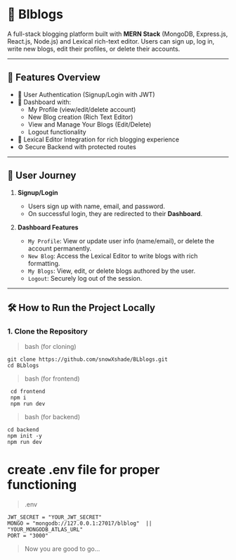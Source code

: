 # 📝 Blblogs

A full-stack blogging platform built with **MERN Stack** (MongoDB, Express.js, React.js, Node.js) and Lexical rich-text editor. Users can sign up, log in, write new blogs, edit their profiles, or delete their accounts.

---

## 🚀 Features Overview

- 🔐 User Authentication (Signup/Login with JWT)
- 👤 Dashboard with:
  - My Profile (view/edit/delete account)
  - New Blog creation (Rich Text Editor)
  - View and Manage Your Blogs (Edit/Delete)
  - Logout functionality
- 🧠 Lexical Editor Integration for rich blogging experience
- ⚙️ Secure Backend with protected routes

---

## 🧭 User Journey

1. **Signup/Login**
   
   - Users sign up with name, email, and password.
   - On successful login, they are redirected to their **Dashboard**.

2. **Dashboard Features**
   
   - `My Profile`: View or update user info (name/email), or delete the account permanently.
   - `New Blog`: Access the Lexical Editor to write blogs with rich formatting.
   - `My Blogs`: View, edit, or delete blogs authored by the user.
   - `Logout`: Securely log out of the session.

---

## 🛠️ How to Run the Project Locally

### 1. Clone the Repository

> bash  (for cloning)

    git clone https://github.com/snowXshade/BLblogs.git
    cd BLblogs


> bash   (for frontend)

     cd frontend
     npm i
     npm run dev

> bash    (for backend)

    cd backend
    npm init -y
    npm run dev

# create .env file for proper functioning

> .env

    JWT_SECRET = "YOUR_JWT_SECRET"
    MONGO = "mongodb://127.0.0.1:27017/blblog"  || "YOUR_MONGODB_ATLAS_URL"
    PORT = "3000"  

> Now you are good to go...
